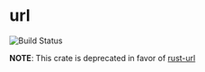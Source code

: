 url
===

![[Build Status](https://travis-ci.org/rust-lang/url.svg?branch=master)](https://travis-ci.org/rust-lang/url)

**NOTE**: This crate is deprecated in favor of [rust-url][url]

[url]: https://github.com/servo/rust-url
